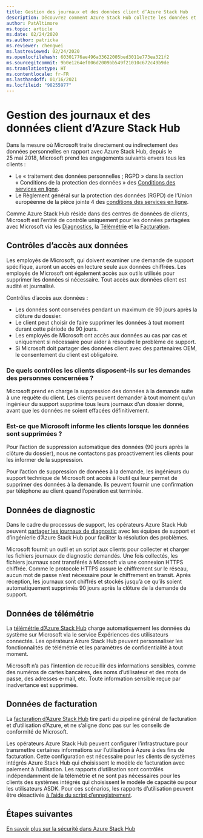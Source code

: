 ```yaml
---
title: Gestion des journaux et des données client d’Azure Stack Hub
description: Découvrez comment Azure Stack Hub collecte les données et informations client.
author: PatAltimore
ms.topic: article
ms.date: 02/24/2020
ms.author: patricka
ms.reviewer: chengwei
ms.lastreviewed: 02/24/2020
ms.openlocfilehash: 60301776ae496a33622005bed3011e773ea321f2
ms.sourcegitcommit: 9b0e1264ef006d2009bb549f21010c672c49b9de
ms.translationtype: HT
ms.contentlocale: fr-FR
ms.lasthandoff: 01/16/2021
ms.locfileid: "98255977"
---
```

# <a name="azure-stack-hub-log-and-customer-data-handling"></a>Gestion des journaux et des données client d’Azure Stack Hub 

Dans la mesure où Microsoft traite directement ou indirectement des données personnelles en rapport avec Azure Stack Hub, depuis le 25 mai 2018, Microsoft prend les engagements suivants envers tous les clients :

- Le « traitement des données personnelles ; RGPD » dans la section « Conditions de la protection des données » des [Conditions des services en ligne](http://www.microsoftvolumelicensing.com/DocumentSearch.aspx?Mode=3&DocumentTypeId=31).
- Le Règlement général sur la protection des données (RGPD) de l’Union européenne de la pièce jointe 4 des [conditions des services en ligne](http://www.microsoftvolumelicensing.com/DocumentSearch.aspx?Mode=3&DocumentTypeId=31).

Comme Azure Stack Hub réside dans des centres de données de clients, Microsoft est l’entité de contrôle uniquement pour les données partagées avec Microsoft via les [Diagnostics](./diagnostic-log-collection.md), la [Télémétrie](azure-stack-telemetry.md) et la [Facturation](azure-stack-usage-reporting.md).  

## <a name="data-access-controls"></a>Contrôles d’accès aux données 
Les employés de Microsoft, qui doivent examiner une demande de support spécifique, auront un accès en lecture seule aux données chiffrées. Les employés de Microsoft ont également accès aux outils utilisés pour supprimer les données si nécessaire. Tout accès aux données client est audité et journalisé.  

Contrôles d’accès aux données :
- Les données sont conservées pendant un maximum de 90 jours après la clôture du dossier.
- Le client peut choisir de faire supprimer les données à tout moment durant cette période de 90 jours.
- Les employés de Microsoft ont accès aux données au cas par cas et uniquement si nécessaire pour aider à résoudre le problème de support.
- Si Microsoft doit partager des données client avec des partenaires OEM, le consentement du client est obligatoire.  

### <a name="what-data-subject-requests-dsr-controls-do-customers-have"></a>De quels contrôles les clients disposent-ils sur les demandes des personnes concernées ?
Microsoft prend en charge la suppression des données à la demande suite à une requête du client. Les clients peuvent demander à tout moment qu’un ingénieur du support supprime tous leurs journaux d’un dossier donné, avant que les données ne soient effacées définitivement.  

### <a name="does-microsoft-notify-customers-when-the-data-is-deleted"></a>Est-ce que Microsoft informe les clients lorsque les données sont supprimées ?
Pour l’action de suppression automatique des données (90 jours après la clôture du dossier), nous ne contactons pas proactivement les clients pour les informer de la suppression.

Pour l’action de suppression de données à la demande, les ingénieurs du support technique de Microsoft ont accès à l’outil qui leur permet de supprimer des données à la demande. Ils peuvent fournir une confirmation par téléphone au client quand l’opération est terminée.

## <a name="diagnostic-data"></a>Données de diagnostic
Dans le cadre du processus de support, les opérateurs Azure Stack Hub peuvent [partager les journaux de diagnostic](./diagnostic-log-collection.md) avec les équipes de support et d’ingénierie d’Azure Stack Hub pour faciliter la résolution des problèmes.

Microsoft fournit un outil et un script aux clients pour collecter et charger les fichiers journaux de diagnostic demandés. Une fois collectés, les fichiers journaux sont transférés à Microsoft via une connexion HTTPS chiffrée. Comme le protocole HTTPS assure le chiffrement sur le réseau, aucun mot de passe n’est nécessaire pour le chiffrement en transit. Après réception, les journaux sont chiffrés et stockés jusqu’à ce qu’ils soient automatiquement supprimés 90 jours après la clôture de la demande de support.

## <a name="telemetry-data"></a>Données de télémétrie
La [télémétrie d’Azure Stack Hub](azure-stack-telemetry.md) charge automatiquement les données du système sur Microsoft via le service Expériences des utilisateurs connectés. Les opérateurs Azure Stack Hub peuvent personnaliser les fonctionnalités de télémétrie et les paramètres de confidentialité à tout moment.

Microsoft n’a pas l’intention de recueillir des informations sensibles, comme des numéros de cartes bancaires, des noms d’utilisateur et des mots de passe, des adresses e-mail, etc. Toute information sensible reçue par inadvertance est supprimée.

## <a name="billing-data"></a>Données de facturation
La [facturation d’Azure Stack Hub](azure-stack-usage-reporting.md) tire parti du pipeline général de facturation et d’utilisation d’Azure, et ne s’aligne donc pas sur les conseils de conformité de Microsoft.

Les opérateurs Azure Stack Hub peuvent configurer l’infrastructure pour transmettre certaines informations sur l’utilisation à Azure à des fins de facturation. Cette configuration est nécessaire pour les clients de systèmes intégrés Azure Stack Hub qui choisissent le modèle de facturation avec paiement à l’utilisation. Les rapports d’utilisation sont contrôlés indépendamment de la télémétrie et ne sont pas nécessaires pour les clients des systèmes intégrés qui choisissent le modèle de capacité ou pour les utilisateurs ASDK. Pour ces scénarios, les rapports d’utilisation peuvent être désactivés [à l’aide du script d’enregistrement](azure-stack-usage-reporting.md).


## <a name="next-steps"></a>Étapes suivantes 
[En savoir plus sur la sécurité dans Azure Stack Hub](azure-stack-security-foundations.md)
